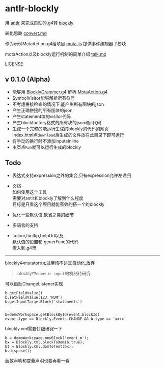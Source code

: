 # antlr-blockly

用 [antlr](https://github.com/antlr/antlr4) 来完成自动的.g4转 [blockly](https://github.com/google/blockly)

转化思路 [convert.md](./convert.md)

作为示例MotaAction.g4给项目 [mota-js](https://github.com/ckcz123/mota-js) 提供事件编辑器子模块

motaAction以及blockly运行机制的简单介绍 [talk.md](./talk.md)

[LICENSE](./NOTICE.md)

## v 0.1.0 (Alpha)
+ 能够用 [BlocklyGrammer.g4](./BlocklyGrammer.g4) 解析 [MotaAction.g4](./MotaAction.g4)
+ SymbolVisitor能够解析所有符号
+ 不考虑拼接检查的情况下,能产生所有图块的json
+ 产生正确拼接的所有图块的json
+ 产生statement块的visitor代码
+ 产生blockfactory格式的所有块的json和js代码
+ 生成一个完整的能运行生成的blockly的代码的网页  
  index.html点`download`后生成的文件放在此目录下即可运行
+ 有手动的换行时不添加inputsInline
+ 主页点`Run`就可以运行生成的blockly

## Todo

+ 表达式支持expression之外的集合,只有expression允许左递归

+ 文档  
  如何使用这个工具  
  需要对antlr和blockly了解到什么程度  
  目标是只看这个项目就能高效的搭一个的blockly  

+ 优化一些默认值,缺省之类的细节

+ 多语言的支持

+ colour,tooltip,helpUrl以及  
  默认值的设置和
  generFunc的代码  
  嵌入到.g4里

- - -

blockly中mutators太过麻烦不适宜自动化,放弃

> blockly中`numeric imput`的机制待研究.

可以借助ChangeListener实现
```
b.getFieldValue()
b.setFieldValue(123,'NUM')
b.getInputTargetBlock('statements')


b=demoWorkspace.getBlockById(event.blockId)
event.type == Blockly.Events.CHANGE && b.type == 'xxxx'
```
blockly.xml需要仔细研究一下
```
b = demoWorkspace.newBlock('event_m');
bx = Blockly.Xml.blockToDom(b,true);
bt = Blockly.Xml.domToText(bx);
b.dispose();
```
函数声明和变量声明也要再看一看